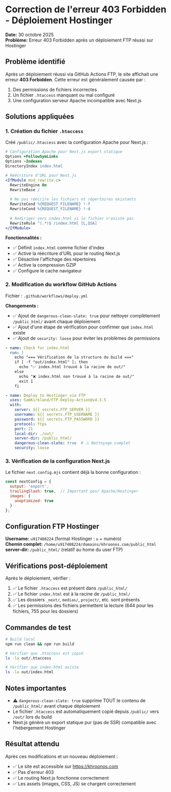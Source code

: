 # Correction de l'erreur 403 Forbidden - Déploiement Hostinger

**Date:** 30 octobre 2025  
**Problème:** Erreur 403 Forbidden après un déploiement FTP réussi sur Hostinger

## Problème identifié

Après un déploiement réussi via GitHub Actions FTP, le site affichait une erreur **403 Forbidden**. Cette erreur est généralement causée par :

1. Des permissions de fichiers incorrectes
2. Un fichier `.htaccess` manquant ou mal configuré
3. Une configuration serveur Apache incompatible avec Next.js

## Solutions appliquées

### 1. Création du fichier `.htaccess`

Créé `/public/.htaccess` avec la configuration Apache pour Next.js :

```apache
# Configuration Apache pour Next.js export statique
Options +FollowSymLinks
Options -Indexes
DirectoryIndex index.html

# Réécriture d'URL pour Next.js
<IfModule mod_rewrite.c>
  RewriteEngine On
  RewriteBase /
  
  # Ne pas réécrire les fichiers et répertoires existants
  RewriteCond %{REQUEST_FILENAME} !-f
  RewriteCond %{REQUEST_FILENAME} !-d
  
  # Rediriger vers index.html si le fichier n'existe pas
  RewriteRule ^(.*)$ /index.html [L,QSA]
</IfModule>
```

**Fonctionnalités :**
- ✅ Définit `index.html` comme fichier d'index
- ✅ Active la réécriture d'URL pour le routing Next.js
- ✅ Désactive l'affichage des répertoires
- ✅ Active la compression GZIP
- ✅ Configure le cache navigateur

### 2. Modification du workflow GitHub Actions

Fichier : `.github/workflows/deploy.yml`

**Changements :**
- ✅ Ajout de `dangerous-clean-slate: true` pour nettoyer complètement `/public_html/` avant chaque déploiement
- ✅ Ajout d'une étape de vérification pour confirmer que `index.html` existe
- ✅ Ajout de `security: loose` pour éviter les problèmes de permissions

```yaml
- name: Check for index.html
  run: |
    echo "=== Vérification de la structure du build ==="
    if [ -f "out/index.html" ]; then
      echo "✅ index.html trouvé à la racine de out/"
    else
      echo "❌ index.html non trouvé à la racine de out/"
      exit 1
    fi

- name: Deploy to Hostinger via FTP
  uses: SamKirkland/FTP-Deploy-Action@v4.3.5
  with:
    server: ${{ secrets.FTP_SERVER }}
    username: ${{ secrets.FTP_USERNAME }}
    password: ${{ secrets.FTP_PASSWORD }}
    protocol: ftps
    port: 21
    local-dir: ./out/
    server-dir: /public_html/
    dangerous-clean-slate: true  # ⚠️ Nettoyage complet
    security: loose
```

### 3. Vérification de la configuration Next.js

Le fichier `next.config.mjs` contient déjà la bonne configuration :

```javascript
const nextConfig = {
  output: 'export',
  trailingSlash: true,  // Important pour Apache/Hostinger
  images: {
    unoptimized: true
  }
};
```

## Configuration FTP Hostinger

**Username:** `u917408224` (format Hostinger : `u` + numéro)  
**Chemin complet:** `/home/u917408224/domains/khroonos.com/public_html`  
**server-dir:** `/public_html/` (relatif au home du user FTP)

## Vérifications post-déploiement

Après le déploiement, vérifier :

1. ✅ Le fichier `.htaccess` est présent dans `/public_html/`
2. ✅ Le fichier `index.html` est à la racine de `/public_html/`
3. ✅ Les dossiers `_next/`, `medias/`, `project/`, etc. sont présents
4. ✅ Les permissions des fichiers permettent la lecture (644 pour les fichiers, 755 pour les dossiers)

## Commandes de test

```bash
# Build local
npm run clean && npm run build

# Vérifier que .htaccess est copié
ls -la out/.htaccess

# Vérifier que index.html existe
ls -la out/index.html
```

## Notes importantes

- ⚠️ `dangerous-clean-slate: true` supprime TOUT le contenu de `/public_html/` avant chaque déploiement
- Le fichier `.htaccess` est automatiquement copié depuis `/public/` vers `/out/` lors du build
- Next.js génère un export statique pur (pas de SSR) compatible avec l'hébergement Hostinger

## Résultat attendu

Après ces modifications et un nouveau déploiement :
- ✅ Le site est accessible sur https://khroonos.com
- ✅ Pas d'erreur 403
- ✅ Le routing Next.js fonctionne correctement
- ✅ Les assets (images, CSS, JS) se chargent correctement

